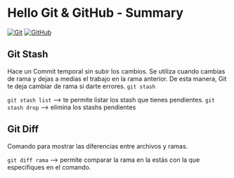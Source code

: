 # Hello Git & GitHub - Summary

[![Git](https://img.shields.io/badge/Git-2.37+-f14e32?style=for-the-badge&logo=git&logoColor=white&labelColor=101010)](https://git-scm.com/)
[![GitHub](https://img.shields.io/badge/GitHub-Web-blue?style=for-the-badge&logo=github&logoColor=white&labelColor=101010)](https://github.com/)

## Git Stash
Hace un Commit temporal sin subir los cambios.
Se utiliza cuando cambias de rama y dejas a medias el trabajo en la rama anterior.
De esta manera, Git te deja cambiar de rama si darte errores.
```git stash```

```git stash list``` --> te permite listar los stash que tienes pendientes.
```git stash drop``` --> elimina los stashs pendientes

## Git Diff
Comando para mostrar las diferencias entre archivos y ramas.

```git diff rama``` --> permite comparar la rama en la estás con la que especifiques en el comando. 

